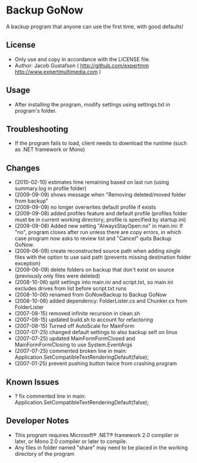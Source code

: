 # Backup GoNow
A backup program that anyone can use the first time, with good defaults!

## License
* Only use and copy in accordance with the LICENSE file.
* Author: Jacob Gustafson ( http://github.com/expertmm http://www.expertmultimedia.com )

## Usage
* After installing the program, modify settings using settings.txt in program's folder.

## Troubleshooting
* If the program fails to load, client needs to download the runtime (such as .NET framework or Mono)

## Changes
* (2010-02-10) estimates time remaining based on last run (using summary.log in profile folder)
* (2009-09-09) shows message when "Removing deleted/moved folder from backup"
* (2009-09-09) no longer overwrites default profile if exists
* (2009-09-08) added profiles feature and default profile (profiles folder must be in current working directory; profile is specified by startup.ini)
* (2009-09-08) Added new setting "AlwaysStayOpen:no" in main.ini: If "no", program closes after run unless there are copy errors, in which case program now asks to review list and "Cancel" quits Backup GoNow.
* (2009-06-09) create reconstructed source path when adding single files with the option to use said path (prevents missing destination folder exception)
* (2009-06-09) delete folders on backup that don't exist on source (previously only files were deleted)
* (2008-10-06) split settings into main.ini and script.txt, so main.ini excludes drives from list before script.txt runs
* (2008-10-06) renamed from GoNowBackup to Backup GoNow
* (2008-10-06) added dependency: FolderLister.cs and Chunker.cs from FolderLister
* (2007-08-15) removed infinite recursion in clean.sh
* (2007-08-15) updated build.sh to account for refactoring
* (2007-08-15) Turned off AutoScale for MainForm
* (2007-07-25) changed default settings to also backup self on linux
* (2007-07-25) updated MainFormFormClosed and MainFormFormClosing to use System.EventArgs
* (2007-07-25) commented broken line in main: Application.SetCompatibleTextRenderingDefault(false);
* (2007-01-25) prevent pushing button twice from crashing program

## Known Issues
* ? fix commented line in main: Application.SetCompatibleTextRenderingDefault(false);

## Developer Notes
* This program requires Microsoft® .NET® framework 2.0 compiler or later, or Mono 2.0 compiler or later to compile.
* Any files in folder named "share" may need to be placed in the working directory of the program

